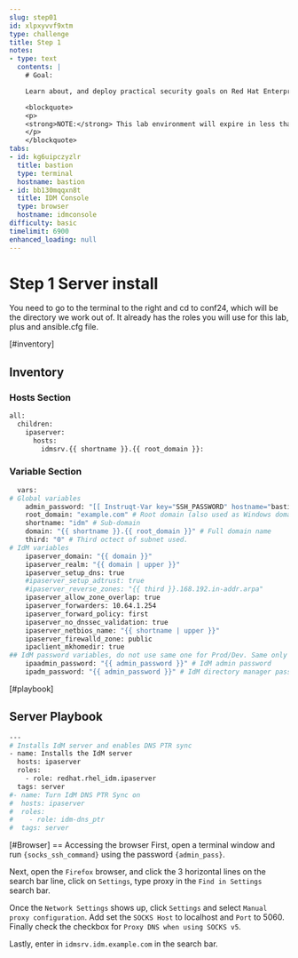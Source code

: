 ```yaml
---
slug: step01
id: xlpxyvvf9xtm
type: challenge
title: Step 1
notes:
- type: text
  contents: |
    # Goal:

    Learn about, and deploy practical security goals on Red Hat Enterprise Linux

    <blockquote>
    <p>
    <strong>NOTE:</strong> This lab environment will expire in less than two hours.
    </p>
    </blockquote>
tabs:
- id: kg6uipczyzlr
  title: bastion
  type: terminal
  hostname: bastion
- id: bb130mqqxn8t
  title: IDM Console
  type: browser
  hostname: idmconsole
difficulty: basic
timelimit: 6900
enhanced_loading: null
---
```

# Step 1 Server install

You need to go to the terminal to the right and cd to conf24, which will be the directory we work out of. It already has the roles you will use for this lab, plus and ansible.cfg file.

[#inventory]
## Inventory

### Hosts Section
```bash
all:
  children:
    ipaserver:
      hosts:
        idmsrv.{{ shortname }}.{{ root_domain }}:
```

### Variable Section
```bash
  vars:
# Global variables
    admin_password: "[[ Instruqt-Var key="SSH_PASSWORD" hostname="bastion" ]]" # Administrator password used for all applications
    root_domain: "example.com" # Root domain (also used as Windows domain)
    shortname: "idm" # Sub-domain
    domain: "{{ shortname }}.{{ root_domain }}" # Full domain name
    third: "0" # Third octect of subnet used.
# IdM variables
    ipaserver_domain: "{{ domain }}"
    ipaserver_realm: "{{ domain | upper }}"
    ipaserver_setup_dns: true
    #ipaserver_setup_adtrust: true
    #ipaserver_reverse_zones: "{{ third }}.168.192.in-addr.arpa"
    ipaserver_allow_zone_overlap: true
    ipaserver_forwarders: 10.64.1.254
    ipaserver_forward_policy: first
    ipaserver_no_dnssec_validation: true
    ipaserver_netbios_name: "{{ shortname | upper }}"
    ipaserver_firewalld_zone: public
    ipaclient_mkhomedir: true
## IdM password variables, do not use same one for Prod/Dev. Same only for demo/POC
    ipaadmin_password: "{{ admin_password }}" # IdM admin password
    ipadm_password: "{{ admin_password }}" # IdM directory manager password
```

[#playbook]
## Server Playbook
```bash
---
# Installs IdM server and enables DNS PTR sync
- name: Installs the IdM server
  hosts: ipaserver
  roles:
    - role: redhat.rhel_idm.ipaserver
  tags: server
#- name: Turn IdM DNS PTR Sync on
#  hosts: ipaserver
#  roles:
#    - role: idm-dns_ptr
#  tags: server
```

[#Browser]
== Accessing the browser
First, open a terminal window and run `{socks_ssh_command}` using the password `{admin_pass}`.

Next, open the `Firefox` browser, and click the 3 horizontal lines on the search bar line, click on `Settings`, type proxy in the `Find in Settings` search bar.

Once the `Network Settings` shows up, click `Settings` and select `Manual proxy configuration`. Add set the `SOCKS Host` to localhost and `Port` to 5060. Finally check the checkbox for `Proxy DNS when using SOCKS v5`.

Lastly, enter in `idmsrv.idm.example.com` in the search bar.